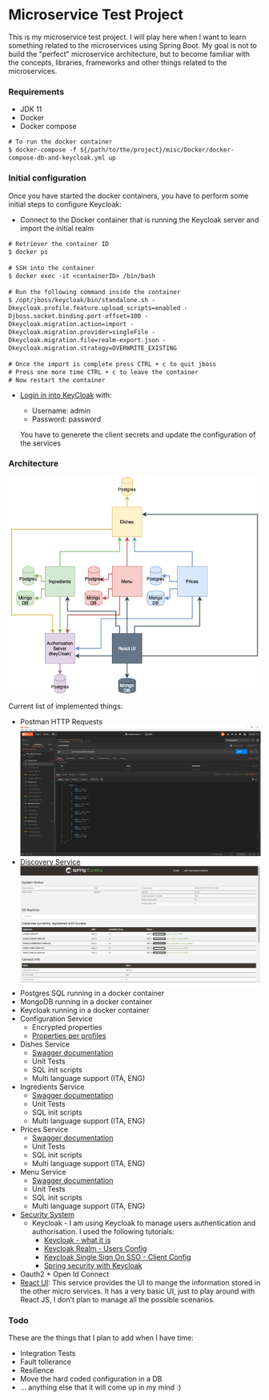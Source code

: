 # Microservice Test Project
This is my microservice test project. I will play here when I want to learn something related to the microservices using Spring Boot. My goal is not to build the "perfect" microservice architecture, but to become familiar with the concepts, libraries, frameworks and other things related to the microservices.

### Requirements
* JDK 11
* Docker
* Docker compose


~~~~
# To run the docker container
$ docker-compose -f ${/path/to/the/project}/misc/Docker/docker-compose-db-and-keycloak.yml up
~~~~

### Initial configuration
Once you have started the docker containers, you have to perform some initial steps to configure Keycloak:

* Connect to the Docker container that is running the Keycloak server and import the initial realm
~~~~
# Retriever the container ID
$ docker ps

# SSH into the container
$ docker exec -it <containerID> /bin/bash

# Run the following command inside the container
$ /opt/jboss/keycloak/bin/standalone.sh -Dkeycloak.profile.feature.upload_scripts=enabled -Djboss.socket.binding.port-offset=100 -Dkeycloak.migration.action=import -Dkeycloak.migration.provider=singleFile -Dkeycloak.migration.file=realm-export.json -Dkeycloak.migration.strategy=OVERWRITE_EXISTING

# Once the import is complete press CTRL + c to quit jboss
# Press one more time CTRL + c to leave the container
# Now restart the container
~~~~


* [Login in into KeyCloak](http://localhost:8091) with:
  * Username: admin
  * Password: password
  
  You have to generete the client secrets and update the configuration of the services


### Architecture
![Architecture](./misc/images/Microservices_Diagram.png)

Current list of implemented things:

* Postman HTTP Requests ![Postman](./misc/images/Postman.png)
* [Discovery Service](http://localhost:8761/) ![Eureka](./misc/images/Eureka.png)
* Postgres SQL running in a docker container
* MongoDB running in a docker container
* Keycloak running in a docker container
* Configuration Service
  * Encrypted properties
  * [Properties per profiles](http://localhost:8888/marco-react-ui/default)
* Dishes Service
  * [Swagger documentation](http://localhost:8081/dishes/swagger-ui.html)
  * Unit Tests
  * SQL init scripts
  * Multi language support (ITA, ENG)
* Ingredients Service
  * [Swagger documentation](http://localhost:8082/dishes/swagger-ui.html)
  * Unit Tests
  * SQL init scripts
  * Multi language support (ITA, ENG)
* Prices Service
  * [Swagger documentation](http://localhost:8083/dishes/swagger-ui.html)
  * Unit Tests
  * SQL init scripts
  * Multi language support (ITA, ENG)
* Menu Service
  * [Swagger documentation](http://localhost:8084/dishes/swagger-ui.html)
  * Unit Tests
  * SQL init scripts
  * Multi language support (ITA, ENG)
* [Security System](http://localhost:8091/auth/)
  * Keycloak - I am using Keycloak to manage users authentication and authorisation. I used the following tutorials:
    * [Keycloak - what it is](https://www.youtube.com/watch?v=KrOd5wIkqls)
    * [Keycloak Realm - Users Config](https://www.thomasvitale.com/keycloak-configuration-authentication-authorisation/)
    * [Keycloak Single Sign On SSO - Client Config](https://www.thomasvitale.com/keycloak-authentication-flow-sso-client/)
    * [Spring security with Keycloak](https://www.thomasvitale.com/spring-security-keycloak/)
* Oauth2 + Open Id Connect
* [React UI](http://localhost:8086/reactui/): This service provides the UI to mange the information stored in the other micro services. It has a very basic UI, just to play around with React JS, I don't plan to manage all the possible scenarios.

### Todo
These are the things that I plan to add when I have time:

* Integration Tests
* Fault tollerance
* Resilience
* Move the hard coded configuration in a DB
* ... anything else that it will come up in my mind :)
